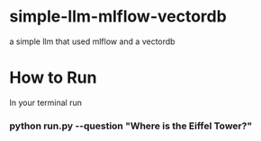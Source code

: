 # simple-llm-mlflow-vectordb
a simple llm that used mlflow and a vectordb

# How to Run
In your terminal run 

### python run.py --question "Where is the Eiffel Tower?"
